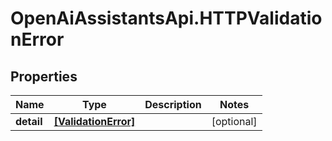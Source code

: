# OpenAiAssistantsApi.HTTPValidationError

## Properties

Name | Type | Description | Notes
------------ | ------------- | ------------- | -------------
**detail** | [**[ValidationError]**](ValidationError.md) |  | [optional] 


